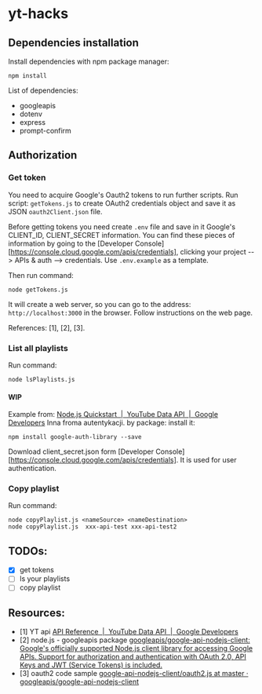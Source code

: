 # yt-hacks

## Dependencies installation

Install dependencies with npm package manager:

```
npm install

```

List of dependencies:

- googleapis
- dotenv
- express
- prompt-confirm

## Authorization  

### Get token

You need to acquire Google's Oauth2 tokens to run further scripts.
Run script: `getTokens.js` to create OAuth2 credentials object and save it
as JSON `oauth2Client.json` file.

Before getting tokens you need create `.env` file and save in it Google's CLIENT_ID, CLIENT_SECRET information.
You can find these pieces of information by going to the [Developer Console][https://console.cloud.google.com/apis/credentials], clicking your project --> APIs & auth --> credentials.
Use `.env.example` as a template.

Then run command:

```
node getTokens.js
```

It will create a web server, so you can go to the address: `http://localhost:3000` in the browser.
Follow instructions on the web page.

References: [1], [2], [3].

### List all playlists

Run command:

```
node lsPlaylists.js
```

#### WIP

Example from:
[Node.js Quickstart  |  YouTube Data API  |  Google Developers](https://developers.google.com/youtube/v3/quickstart/nodejs)
Inna froma autentykacji.
by package:
install it:

```
npm install google-auth-library --save
```

Download client_secret.json form [Developer Console][https://console.cloud.google.com/apis/credentials].
It is used for user authentication.

### Copy playlist

Run command:

```
node copyPlaylist.js <nameSource> <nameDestination>
node copyPlaylist.js  xxx-api-test xxx-api-test2
```

## TODOs:

- [x] get tokens
- [ ] ls your playlists
- [ ] copy playlist

## Resources:

- [1] YT api [API Reference  |  YouTube Data API  |  Google Developers](https://developers.google.com/youtube/v3/docs/)
- [2] node.js - googleapis package [googleapis/google-api-nodejs-client: Google's officially supported Node.js client library for accessing Google APIs. Support for authorization and authentication with OAuth 2.0, API Keys and JWT (Service Tokens) is included.](https://github.com/googleapis/google-api-nodejs-client#getting-supported-apis)
- [3] oauth2 code sample [google-api-nodejs-client/oauth2.js at master · googleapis/google-api-nodejs-client](https://github.com/googleapis/google-api-nodejs-client/blob/master/samples/oauth2.js)

